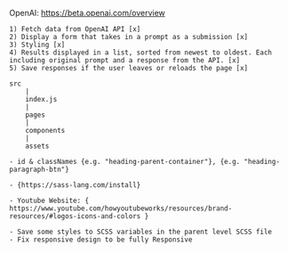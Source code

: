 <!-- Sample web service requests: -->
OpenAI: https://beta.openai.com/overview

<!-- Objectives: -->
    1) Fetch data from OpenAI API [x]
    2) Display a form that takes in a prompt as a submission [x]
    3) Styling [x]
    4) Results displayed in a list, sorted from newest to oldest. Each including original prompt and a response from the API. [x]
    5) Save responses if the user leaves or reloads the page [x]
   


<!-- Structure: -->
    src
        |
        index.js
        |
        pages
        |
        components
        |
        assets

    
<!-- Compnent Syntax & Naming conventions: -->
    - id & classNames {e.g. "heading-parent-container"}, {e.g. "heading-paragraph-btn"}


<!-- Stylesheets: -->
    - {https://sass-lang.com/install} 


<!-- Branding Resources: -->
    - Youtube Website: { https://www.youtube.com/howyoutubeworks/resources/brand-resources/#logos-icons-and-colors }


<!-- General Notes: -->
    - Save some styles to SCSS variables in the parent level SCSS file
    - Fix responsive design to be fully Responsive

    


